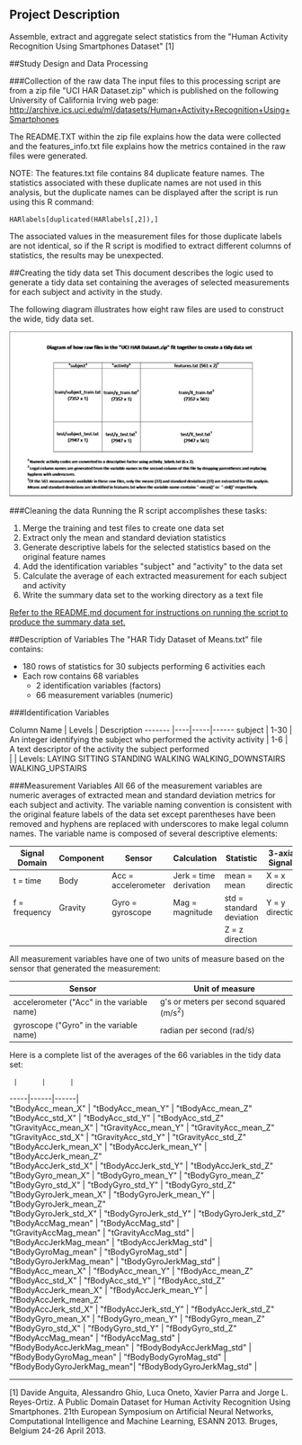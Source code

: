 ## Project Description
Assemble, extract and aggregate select statistics from the "Human Activity Recognition Using Smartphones Dataset" [1]

##Study Design and Data Processing

###Collection of the raw data
The input files to this processing script are from a zip file "UCI HAR Dataset.zip" which is published on the following University of California Irving web page:
http://archive.ics.uci.edu/ml/datasets/Human+Activity+Recognition+Using+Smartphones

The README.TXT within the zip file explains how the data were collected and the features_info.txt file explains how the metrics contained in the raw files were generated.

NOTE:  The features.txt file contains 84 duplicate feature names.  The statistics associated with these duplicate names are not used in this analysis, but the duplicate names can be displayed after the script is run using this R command:  
```
HARlabels[duplicated(HARlabels[,2]),]  
```
The associated values in the measurement files for those duplicate labels are not identical, so if the R script is modified to extract different columns of statistics, the results may be unexpected.

##Creating the tidy data set
This document describes the logic used to generate a tidy data set containing the averages of selected measurements for each subject and activity in the study.

The following diagram illustrates how eight raw files are used to construct the wide, tidy data set.

![HAR File Diagram](HAR_file_diagram.png)

###Cleaning the data
Running the R script accomplishes these tasks:  
1. Merge the training and test files to create one data set  
2. Extract only the mean and standard deviation statistics  
3. Generate descriptive labels for the selected statistics based on the original feature names  
4. Add the identification variables "subject" and "activity" to the data set  
5. Calculate the average of each extracted measurement for each subject and activity  
6. Write the summary data set to the working directory as a text file  

[Refer to the README.md document for instructions on running the script to produce the summary data set.](https://github.com/pfurrow/GetCleanDataClassProject/blob/master/README.md)

##Description of Variables 
The "HAR Tidy Dataset of Means.txt" file contains:
* 180 rows of statistics for 30 subjects performing 6 activities each
* Each row contains 68 variables
   + 2 identification variables (factors)
   + 66 measurement variables (numeric)

###Identification Variables

Column Name | Levels | Description
------- |----|-----|------
subject | 1-30 | An integer identifying the subject who performed the activity
activity | 1-6 | A text descriptor of the activity the subject performed  
 | | Levels: LAYING SITTING STANDING WALKING WALKING_DOWNSTAIRS WALKING_UPSTAIRS

###Measurement Variables
All 66 of the measurement variables are numeric averages of extracted mean and standard deviation metrics for each subject and activity.  The variable naming convention is consistent with the original feature labels of the data set except parentheses have been removed and hyphens are replaced with underscores to make legal column names.  The variable name is composed of several descriptive elements:

Signal Domain | Component | Sensor | Calculation | Statistic | 3-axial Signals  
------- | ----|----|-----|------|----
t = time | Body | Acc = accelerometer | Jerk = time derivation | mean = mean | X = x direction
f = frequency | Gravity | Gyro = gyroscope | Mag = magnitude | std = standard deviation |Y = y direction
  |   |   |   |  | Z = z direction

All measurement variables have one of two units of measure based on the sensor that generated the measurement:

Sensor | Unit of measure
-----------------|--------------
accelerometer ("Acc" in the variable name)| g's or meters per second squared (m/s<sup>2</sup>)
gyroscope ("Gyro" in the variable name) | radian per second (rad/s)

Here is a complete list of the averages of the 66 variables in the tidy data set:

     |      |      |
-----|------|------|     
"tBodyAcc_mean_X"          | "tBodyAcc_mean_Y"          | "tBodyAcc_mean_Z"             
"tBodyAcc_std_X"           | "tBodyAcc_std_Y"           | "tBodyAcc_std_Z"              
"tGravityAcc_mean_X"       | "tGravityAcc_mean_Y"       | "tGravityAcc_mean_Z"          
"tGravityAcc_std_X"        | "tGravityAcc_std_Y"        | "tGravityAcc_std_Z"   
"tBodyAccJerk_mean_X"      | "tBodyAccJerk_mean_Y"      | "tBodyAccJerk_mean_Z"         
"tBodyAccJerk_std_X"       | "tBodyAccJerk_std_Y"       | "tBodyAccJerk_std_Z"          
"tBodyGyro_mean_X"         | "tBodyGyro_mean_Y"         | "tBodyGyro_mean_Z"           
"tBodyGyro_std_X"          | "tBodyGyro_std_Y"          | "tBodyGyro_std_Z"             
"tBodyGyroJerk_mean_X"     | "tBodyGyroJerk_mean_Y"     | "tBodyGyroJerk_mean_Z"        
"tBodyGyroJerk_std_X"      | "tBodyGyroJerk_std_Y"      | "tBodyGyroJerk_std_Z"         
"tBodyAccMag_mean"         | "tBodyAccMag_std"          |   
"tGravityAccMag_mean"      | "tGravityAccMag_std"       |   
"tBodyAccJerkMag_mean"     | "tBodyAccJerkMag_std"      |   
"tBodyGyroMag_mean"        | "tBodyGyroMag_std"         |   
"tBodyGyroJerkMag_mean"    | "tBodyGyroJerkMag_std"     |   
"fBodyAcc_mean_X"          | "fBodyAcc_mean_Y"          | "fBodyAcc_mean_Z"            
"fBodyAcc_std_X"           | "fBodyAcc_std_Y"           | "fBodyAcc_std_Z"             
"fBodyAccJerk_mean_X"      | "fBodyAccJerk_mean_Y"      | "fBodyAccJerk_mean_Z"        
"fBodyAccJerk_std_X"       | "fBodyAccJerk_std_Y"       | "fBodyAccJerk_std_Z"         
"fBodyGyro_mean_X"         | "fBodyGyro_mean_Y"         | "fBodyGyro_mean_Z"           
"fBodyGyro_std_X"          | "fBodyGyro_std_Y"          | "fBodyGyro_std_Z"            
"fBodyAccMag_mean"         | "fBodyAccMag_std"          |   
"fBodyBodyAccJerkMag_mean" | "fBodyBodyAccJerkMag_std"  |   
"fBodyBodyGyroMag_mean"    | "fBodyBodyGyroMag_std"     |  
"fBodyBodyGyroJerkMag_mean"| "fBodyBodyGyroJerkMag_std" | 

-----------
[1] Davide Anguita, Alessandro Ghio, Luca Oneto, Xavier Parra and Jorge L. Reyes-Ortiz. A Public Domain Dataset for Human Activity Recognition Using Smartphones. 21th European Symposium on Artificial Neural Networks, Computational Intelligence and Machine Learning, ESANN 2013. Bruges, Belgium 24-26 April 2013. 
